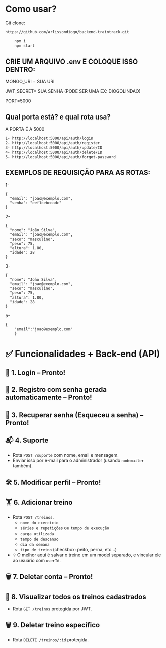 # Como usar?

Git clone:

```bash
https://github.com/arlissondiogo/backend-traintrack.git
```

```bash
    npm i
    npm start
```

## CRIE UM ARQUIVO .env E COLOQUE ISSO DENTRO: 

MONGO_URI = SUA URI

JWT_SECRET= SUA SENHA (PODE SER UMA EX: DIOGOLINDAO)

PORT=5000


## Qual porta está? e qual rota usa?

A PORTA É A 5000

```bash
1- http://localhost:5000/api/auth/login
2- http://localhost:5000/api/auth/register
3- http://localhost:5000/api/auth/update/ID
4- http://localhost:5000/api/auth/delete/ID
5- http://localhost:5000/api/auth/forgot-password
```

## EXEMPLOS DE REQUISIÇÃO PARA AS ROTAS: 

1-
```
{
  "email": "joao@exemplo.com",
  "senha": "eef1cebceadc"
}
```

2-
```
{
  "nome": "João Silva",
  "email": "joao@exemplo.com",
  "sexo": "masculino",
  "peso": 75,
  "altura": 1.80,
  "idade": 28
}

```
3-
```
{
  "nome": "João Silva",
  "email": "joao@exemplo.com",
  "sexo": "masculino",
  "peso": 75,
  "altura": 1.80,
  "idade": 28
}

```

5-
```
{
    "email":"joao@exemplo.com"
    }
```

# ✅ Funcionalidades + Back-end (API)

## 🔐 1. Login – Pronto!

## 🧾 2. Registro com senha gerada automaticamente – Pronto!

## 🔁 3. Recuperar senha (Esqueceu a senha) – Pronto!

## 📬 4. Suporte

- Rota `POST /suporte` com nome, email e mensagem.
- Enviar isso por e-mail para o administrador (usando `nodemailer` também).

## 🛠️ 5. Modificar perfil – Pronto!

## 🏋️ 6. Adicionar treino

- Rota `POST /treinos`.
  - `nome do exercício`
  - `séries e repetições` ou `tempo de execução`
  - `carga utilizada`
  - `tempo de descanso`
  - `dia da semana`
  - `tipo de treino` (checkbox: peito, perna, etc...)
- 💡 O melhor aqui é salvar o treino em um model separado, e vincular ele ao usuário com `userId`.

## 🗑️ 7. Deletar conta – Pronto!

## 👀 8. Visualizar todos os treinos cadastrados

- Rota `GET /treinos` protegida por JWT.

## 🗑️ 9. Deletar treino específico

- Rota `DELETE /treinos/:id` protegida.

